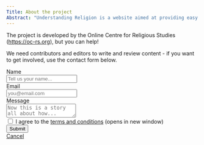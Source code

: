 ```yaml
---
Title: About the project
Abstract: "Understanding Religion is a website aimed at providing easy access to information about the study of religion. Always free, written clearly for a wide audience, grounded in academic study and supported by references for those who want to dive deeper."
---
```


The project is developed by the Online Centre for Religious Studies (https://oc-rs.org), but you can help!

We need contributors and editors to write and review content - if you want to get involved, use the contact form below.

<form name="contact" method="POST" data-netlify="true">

<div class="field">
  <label for="name" class="label">Name</label>
  <div class="control">
    <input name="name" class="input" type="text" id="name" placeholder="Tell us your name...">
  </div>
</div>

<div class="field">
  <label class="label">Email</label>
  <div class="control has-icons-left has-icons-right">
    <input name="email" for="email" class="input" type="email" id="email" placeholder="you@email.com" value="">
    <span class="icon is-small is-left">
      <i class="fas fa-envelope"></i>
    </span>
  </div>
</div>

<div class="field">
  <label for="message" class="label">Message</label>
  <div class="control">
    <textarea name="message" class="textarea" id="message" placeholder="Now this is a story all about how..."></textarea>
  </div>
</div>

<div class="field">
  <div class="control">
    <label for="terms" class="checkbox">
      <input name="terms" id="terms" type="checkbox">
      I agree to the <a target="_blank" href="/m/terms/">terms and conditions</a> (opens in new window)
    </label>
  </div>
</div>

<div class="field is-grouped">
  <div class="control">
    <button class="button is-link">Submit</button>
  </div>
  <div class="control">
    <a href="#" class="button is-link is-light">Cancel</a>
  </div>
</div>

</form>